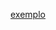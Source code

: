 [exemplo](https://stackblitz.com/edit/angular-expand-collapse-sidebar-with-icons?file=src%2Fstyles.scss)
